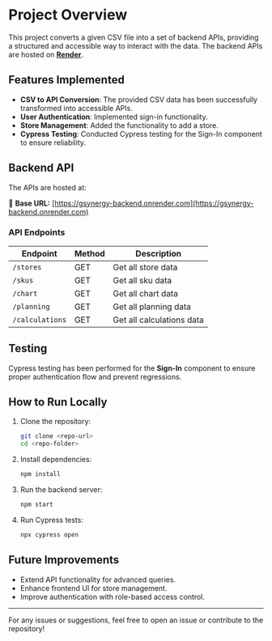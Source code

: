 # Project Overview

This project converts a given CSV file into a set of backend APIs, providing a structured and accessible way to interact with the data. The backend APIs are hosted on **[Render](https://render.com/)**.

## Features Implemented

- **CSV to API Conversion**: The provided CSV data has been successfully transformed into accessible APIs.
- **User Authentication**: Implemented sign-in functionality.
- **Store Management**: Added the functionality to add a store.
- **Cypress Testing**: Conducted Cypress testing for the Sign-In component to ensure reliability.

## Backend API

The APIs are hosted at:

🔗 **Base URL:** [https://gsynergy-backend.onrender.com](https://gsynergy-backend.onrender.com)

### API Endpoints

| Endpoint      | Method | Description                          |
| ------------- | ------ | ------------------------------------ |
| `/stores` | GET   | Get all store data       |
| `/skus` | GET   | Get all sku data                     |
| `/chart`   | GET    | Get all  chart data |
| `/planning`   | GET    | Get all  planning data |
| `/calculations`   | GET    | Get all  calculations data |



## Testing

Cypress testing has been performed for the **Sign-In** component to ensure proper authentication flow and prevent regressions.

## How to Run Locally

1. Clone the repository:
   ```sh
   git clone <repo-url>
   cd <repo-folder>
   ```
2. Install dependencies:
   ```sh
   npm install
   ```
3. Run the backend server:
   ```sh
   npm start
   ```
4. Run Cypress tests:
   ```sh
   npx cypress open
   ```

## Future Improvements

- Extend API functionality for advanced queries.
- Enhance frontend UI for store management.
- Improve authentication with role-based access control.

---

For any issues or suggestions, feel free to open an issue or contribute to the repository!
